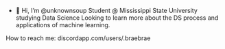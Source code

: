 - 👋 Hi, I’m @unknownsoup
Student @ Mississippi State University studying Data Science
Looking to learn more about the DS process and applications of machine learning. 

How to reach me: discordapp.com/users/.braebrae

